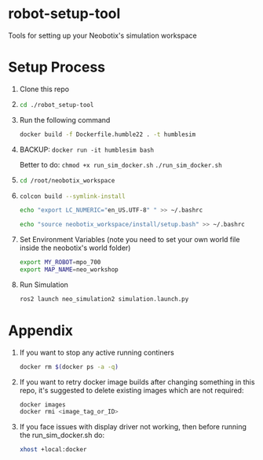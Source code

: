 # robot-setup-tool

Tools for setting up your Neobotix's simulation workspace

# Setup Process

1. Clone this repo

2. ```bash
   cd ./robot_setup-tool
   ```

3. Run the following command 
   ```bash
   docker build -f Dockerfile.humble22 . -t humblesim
   ```

4. BACKUP: 
   ```docker run -it humblesim bash```
   
   Better to do:
   ```chmod +x run_sim_docker.sh```
   ```./run_sim_docker.sh```

5. ```bash
   cd /root/neobotix_workspace
   ```

6. ```bash
   colcon build --symlink-install 

   echo "export LC_NUMERIC="en_US.UTF-8" " >> ~/.bashrc

   echo "source neobotix_workspace/install/setup.bash" >> ~/.bashrc
   ```

7. Set Environment Variables (note you need to set your own world file inside the neobotix's world folder)
   ```bash
   export MY_ROBOT=mpo_700
   export MAP_NAME=neo_workshop
   ```

8. Run Simulation
   ```bash
   ros2 launch neo_simulation2 simulation.launch.py
   ```

# Appendix

1. If you want to stop any active running continers
   ```bash
   docker rm $(docker ps -a -q)
   ```

2. If you want to retry docker image builds after changing something in this repo, it's suggested to delete existing images which are not required:
   ```bash
   docker images
   docker rmi <image_tag_or_ID>
   ```
3. If you face issues with display driver not working, then before running the run_sim_docker.sh do:
   ```bash
   xhost +local:docker
   ```
